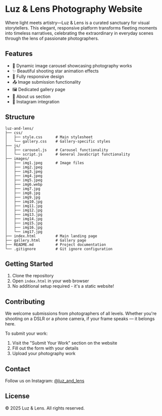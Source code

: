 # Luz & Lens Photography Website

Where light meets artistry—Luz & Lens is a curated sanctuary for visual storytellers. This elegant, responsive platform transforms fleeting moments into timeless narratives, celebrating the extraordinary in everyday scenes through the lens of passionate photographers.

## Features

- 📸 Dynamic image carousel showcasing photography works
- ✨ Beautiful shooting star animation effects
- 📱 Fully responsive design
- 📤 Image submission functionality
- 🖼️ Dedicated gallery page
- 📝 About us section
- 🔗 Instagram integration

## Structure

```
luz-and-lens/
├── css/
│   ├── style.css      # Main stylesheet
│   └── gallery.css    # Gallery-specific styles
├── js/
│   ├── carousel.js    # Carousel functionality
│   └── script.js      # General JavaScript functionality
├── images/
│   ├── img1.jpeg      # Image files
│   ├── img2.jpeg
│   ├── img3.jpeg
│   ├── img4.jpeg
│   ├── img5.jpeg
│   ├── img6.webp
│   ├── img7.jpg
│   ├── img8.jpg
│   ├── img9.jpg
│   ├── img10.jpg
│   ├── img11.jpg
│   ├── img12.jpg
│   ├── img13.jpg
│   ├── img14.jpg
│   ├── img15.jpg
│   ├── img16.jpg
│   └── img17.jpg
├── index.html         # Main landing page
├── gallery.html       # Gallery page
├── README.md          # Project documentation
└── .gitignore         # Git ignore configuration
```

## Getting Started

1. Clone the repository
2. Open `index.html` in your web browser
3. No additional setup required - it's a static website!

## Contributing

We welcome submissions from photographers of all levels. Whether you're shooting on a DSLR or a phone camera, if your frame speaks — it belongs here.

To submit your work:
1. Visit the "Submit Your Work" section on the website
2. Fill out the form with your details
3. Upload your photography work

## Contact

Follow us on Instagram: [@luz_and_lens](https://www.instagram.com/luz_and_lens?igsh=cGZqbWRva29iNjkx)

## License

© 2025 Luz & Lens. All rights reserved.
